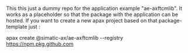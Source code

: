 This this just a dummy repo for the application example "ae-axftcmlib". It works as a placeholder so that the package with the application can be hosted. If you want to create a new apax project based on that package-template just :

apax create @simatic-ax/ae-axftcmlib --registry https://npm.pkg.github.com <your-new-projectname>
